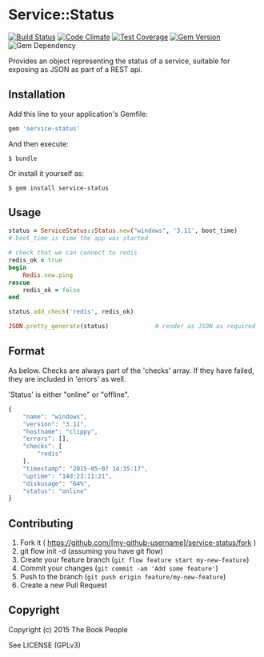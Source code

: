 # Service::Status

[![Build Status](https://travis-ci.org/TheBookPeople/service-status-ruby.svg)](https://travis-ci.org/TheBookPeople/service-status-ruby) [![Code Climate](https://codeclimate.com/github/TheBookPeople/service-status-ruby/badges/gpa.svg)](https://codeclimate.com/github/TheBookPeople/service-status-ruby) [![Test Coverage](https://codeclimate.com/github/TheBookPeople/service-status-ruby/badges/coverage.svg)](https://codeclimate.com/github/TheBookPeople/service-status-ruby) [![Gem Version](https://badge.fury.io/rb/service-status.svg)](http://badge.fury.io/rb/service-status) ![Gem Dependency](https://img.shields.io/gemnasium/TheBookPeople/service-status-ruby.svg)


Provides an object representing the status of a service, suitable for exposing
as JSON as part of a REST api.

## Installation

Add this line to your application's Gemfile:

```ruby
gem 'service-status'
```

And then execute:

    $ bundle

Or install it yourself as:

    $ gem install service-status

## Usage

```ruby
status = ServiceStatus::Status.new("windows", '3.11', boot_time)
# boot_time is time the app was started

# check that we can connect to redis
redis_ok = true
begin
	Redis.new.ping
rescue
	redis_ok = false
end

status.add_check('redis', redis_ok)      

JSON.pretty_generate(status)             # render as JSON as required
```
## Format

As below. Checks are always part of the 'checks' array. If they have failed,
they are included in 'errors' as well.

'Status' is either "online" or "offline".

```javascript
{
	"name": "windows",
	"version": "3.11",
	"hostname": "clippy",
	"errors": [],
	"checks": [
		"redis"
	],
	"timestamp": "2015-05-07 14:35:17",
	"uptime": "14d:23:11:21",
	"diskusage": "64%",
	"status": "online"
}

```

## Contributing

1. Fork it ( https://github.com/[my-github-username]/service-status/fork )
2. git flow init -d (assuming you have git flow)
2. Create your feature branch (`git flow feature start my-new-feature`)
3. Commit your changes (`git commit -am 'Add some feature'`)
4. Push to the branch (`git push origin feature/my-new-feature`)
5. Create a new Pull Request

## Copyright

Copyright (c) 2015 The Book People

See LICENSE (GPLv3)
